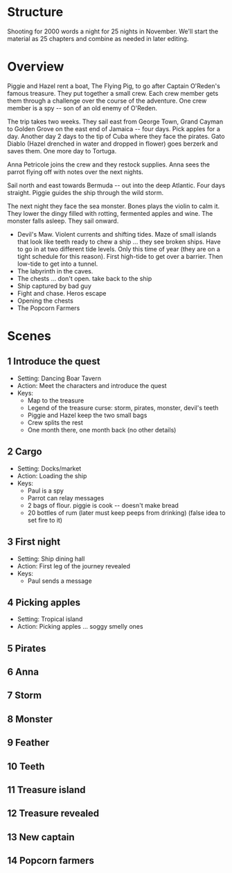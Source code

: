 # Structure

Shooting for 2000 words a night for 25 nights in November. We'll start the material as 25 chapters and combine as needed
in later editing.

# Overview

Piggie and Hazel rent a boat, The Flying Pig, to go after Captain O'Reden's famous treasure. They put together a small crew. Each
crew member gets them through a challenge over the course of the adventure. One crew member is a spy -- son of
an old enemy of O'Reden.

The trip takes two weeks. They sail east from George Town, Grand Cayman to Golden Grove on the east end of Jamaica -- four days. 
Pick apples for a day. Another day 2 days to the tip of Cuba where they face the pirates. Gato Diablo (Hazel drenched in water
and dropped in flower) goes berzerk and saves them. One more day to Tortuga.

Anna Petricole joins the crew and they restock supplies. Anna sees the parrot flying off with notes over the next nights.

Sail north and east towards Bermuda -- out into the deep Atlantic. Four days straight. Piggie guides the ship through the wild
storm.

The next night they face the sea monster. Bones plays the violin to calm it. They lower the dingy filled with rotting, fermented
apples and wine. The monster falls asleep. They sail onward.

- Devil's Maw. Violent currents and shifting tides. Maze of small islands that look like teeth ready to chew a ship ... they see broken ships. Have to go in at two different tide levels. Only this time of year (they are on a tight schedule for this reason). First high-tide to get over a barrier. Then low-tide to get into a tunnel.
- The labyrinth in the caves.
- The chests ... don't open. take back to the ship
- Ship captured by bad guy
- Fight and chase. Heros escape
- Opening the chests
- The Popcorn Farmers

# Scenes

## 1 Introduce the quest
  - Setting: Dancing Boar Tavern
  - Action: Meet the characters and introduce the quest
  - Keys:
    - Map to the treasure
    - Legend of the treasure curse: storm, pirates, monster, devil's teeth
    - Piggie and Hazel keep the two small bags
    - Crew splits the rest
    - One month there, one month back (no other details)
  
## 2 Cargo
  - Setting: Docks/market
  - Action: Loading the ship
  - Keys:
    - Paul is a spy
    - Parrot can relay messages
    - 2 bags of flour. piggie is cook -- doesn't make bread
    - 20 bottles of rum (later must keep peeps from drinking) (false idea to set fire to it)
    
## 3 First night
  - Setting: Ship dining hall
  - Action: First leg of the journey revealed
  - Keys:
    - Paul sends a message

## 4 Picking apples
  - Setting: Tropical island
  - Action: Picking apples ... soggy smelly ones
  
## 5 Pirates

## 6 Anna

## 7 Storm

## 8 Monster

## 9 Feather

## 10 Teeth

## 11 Treasure island

## 12 Treasure revealed

## 13 New captain

## 14 Popcorn farmers
  
